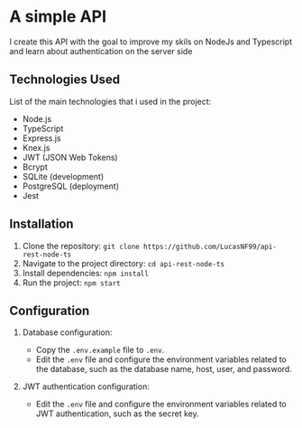 # A simple API

I create this API with the goal to improve my skils on NodeJs and Typescript and learn about authentication on the server side 

## Technologies Used

List of the main technologies that i used in the project:

- Node.js
- TypeScript
- Express.js
- Knex.js
- JWT (JSON Web Tokens)
- Bcrypt
- SQLite (development)
- PostgreSQL (deployment)
- Jest

## Installation

1. Clone the repository: `git clone https://github.com/LucasNF99/api-rest-node-ts`
2. Navigate to the project directory: `cd api-rest-node-ts`
3. Install dependencies: `npm install`
4. Run the project: `npm start`

## Configuration

1. Database configuration:
   - Copy the `.env.example` file to `.env`.
   - Edit the `.env` file and configure the environment variables related to the database, such as the database name, host, user, and password.

2. JWT authentication configuration:
   - Edit the `.env` file and configure the environment variables related to JWT authentication, such as the secret key.
